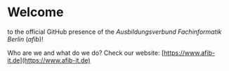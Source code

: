 # Welcome

to the official GitHub presence of the *Ausbildungsverbund Fachinformatik Berlin* (*afib*)!

Who are we and what do we do? Check our website: [https://www.afib-it.de](https://www.afib-it.de)
